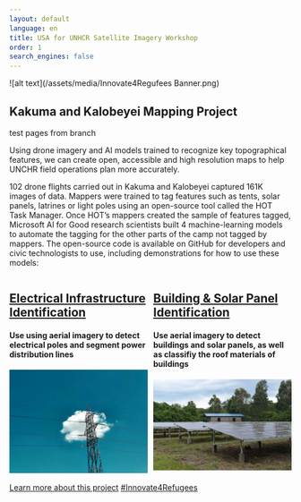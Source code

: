 ```yaml
---
layout: default
language: en
title: USA for UNHCR Satellite Imagery Workshop
order: 1
search_engines: false
---
```


![alt text](/assets/media/Innovate4Regufees Banner.png)

## Kakuma and Kalobeyei Mapping Project

test pages from branch

Using drone imagery and AI models trained to recognize key topographical features, we can create open, accessible and high resolution maps to help UNCHR field operations plan more accurately.

102 drone flights carried out in Kakuma and Kalobeyei captured 161K images of data. Mappers were trained to tag features such as tents, solar panels, latrines or light poles using an open-source tool called the HOT Task Manager. Once HOT’s mappers created the sample of features tagged, Microsoft AI for Good research scientists built 4 machine-learning models to automate the tagging for the other parts of the camp not tagged by mappers. The open-source code is available on GitHub for developers and civic technologists to use, including demonstrations for how to use these models:

<div style="display: flex; justify-content: space-between;">

  <div style="flex: 1; margin-right: 10px;">
    <h2><a href="https://github.com/USAFORUNHCRhive/turkana-grid-mapping">Electrical Infrastructure Identification</a></h2>
    <h4>Use using aerial imagery to detect electrical poles and segment power distribution lines</h4>
    <img src="assets/media/electrical.jpg" alt="electrical mapping image" style="width:100%;">
  </div>

  <div style="flex: 1;">
    <h2><a href="https://github.com/USAFORUNHCRhive/turkana-camp-roof-mapping">Building & Solar Panel Identification</a></h2>
    <h4>Use aerial imagery to detect buildings and solar panels, as well as classifiy the roof materials of buildings</h4>
    <img src="assets/media/solar.jpg" alt="roof mapping image" style="width:100%;">
  </div>

</div>


[Learn more about this project](https://www.unrefugees.org/news/kakuma-and-kalobeyei-drone-imagery-and-machine-learning-for-better-planning-of-refugee-settlements/)           [#Innovate4Refugees](https://www.unrefugees.org/innovate4refugees/)



